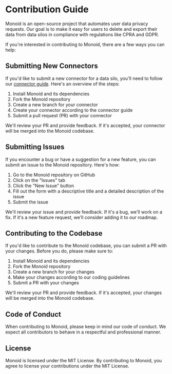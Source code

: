 # Contribution Guide

Monoid is an open-source project that automates user data privacy requests. Our goal is to make it easy for users to delete and export their data from data silos in compliance with regulations like CPRA and GDPR.

If you're interested in contributing to Monoid, there are a few ways you can help:

## Submitting New Connectors

If you'd like to submit a new connector for a data silo, you'll need to follow our [connector guide](build-a-connector). Here's an overview of the steps:

1. Install Monoid and its dependencies
2. Fork the Monoid repository
3. Create a new branch for your connector
4. Create your connector according to the connector guide
5. Submit a pull request (PR) with your connector

We'll review your PR and provide feedback. If it's accepted, your connector will be merged into the Monoid codebase.

## Submitting Issues

If you encounter a bug or have a suggestion for a new feature, you can submit an issue to the Monoid repository. Here's how:

1. Go to the Monoid repository on GitHub
2. Click on the "Issues" tab
3. Click the "New Issue" button
4. Fill out the form with a descriptive title and a detailed description of the issue
5. Submit the issue

We'll review your issue and provide feedback. If it's a bug, we'll work on a fix. If it's a new feature request, we'll consider adding it to our roadmap.

## Contributing to the Codebase

If you'd like to contribute to the Monoid codebase, you can submit a PR with your changes. Before you do, please make sure to:

1. Install Monoid and its dependencies
2. Fork the Monoid repository
3. Create a new branch for your changes
4. Make your changes according to our coding guidelines
5. Submit a PR with your changes

We'll review your PR and provide feedback. If it's accepted, your changes will be merged into the Monoid codebase.

## Code of Conduct

When contributing to Monoid, please keep in mind our code of conduct. We expect all contributors to behave in a respectful and professional manner.

## License

Monoid is licensed under the MIT License. By contributing to Monoid, you agree to license your contributions under the MIT License.
